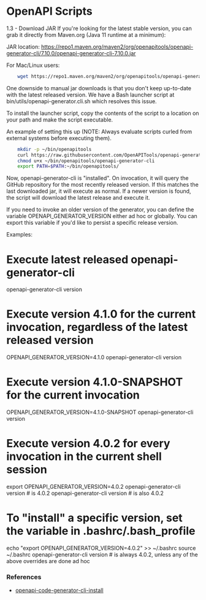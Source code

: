 # OpenAPI Scripts

1.3 - Download JAR
If you're looking for the latest stable version, you can grab it directly from Maven.org (Java 11 runtime at a minimum):

JAR location: https://repo1.maven.org/maven2/org/openapitools/openapi-generator-cli/7.10.0/openapi-generator-cli-7.10.0.jar

For Mac/Linux users:
```bash
    wget https://repo1.maven.org/maven2/org/openapitools/openapi-generator-cli/7.10.0/openapi-generator-cli-7.10.0.jar -O openapi-generator-cli.jar
```
One downside to manual jar downloads is that you don't keep up-to-date with the latest released version. We have a Bash launcher script at bin/utils/openapi-generator.cli.sh which resolves this issue.

To install the launcher script, copy the contents of the script to a location on your path and make the script executable.

An example of setting this up (NOTE: Always evaluate scripts curled from external systems before executing them).

```bash
    mkdir -p ~/bin/openapitools
    curl https://raw.githubusercontent.com/OpenAPITools/openapi-generator/master/bin/utils/openapi-generator-cli.sh > ./openapi-generator-cli.sh
    chmod u+x ~/bin/openapitools/openapi-generator-cli
    export PATH=$PATH:~/bin/openapitools/
```

Now, openapi-generator-cli is "installed". On invocation, it will query the GitHub repository for the most recently released version. If this matches the last downloaded jar, it will execute as normal. If a newer version is found, the script will download the latest release and execute it.

If you need to invoke an older version of the generator, you can define the variable OPENAPI_GENERATOR_VERSION either ad hoc or globally. You can export this variable if you'd like to persist a specific release version.

Examples:

# Execute latest released openapi-generator-cli
openapi-generator-cli version

# Execute version 4.1.0 for the current invocation, regardless of the latest released version
OPENAPI_GENERATOR_VERSION=4.1.0 openapi-generator-cli version

# Execute version 4.1.0-SNAPSHOT for the current invocation
OPENAPI_GENERATOR_VERSION=4.1.0-SNAPSHOT openapi-generator-cli version

# Execute version 4.0.2 for every invocation in the current shell session
export OPENAPI_GENERATOR_VERSION=4.0.2
openapi-generator-cli version # is 4.0.2
openapi-generator-cli version # is also 4.0.2

# To "install" a specific version, set the variable in .bashrc/.bash_profile
echo "export OPENAPI_GENERATOR_VERSION=4.0.2" >> ~/.bashrc
source ~/.bashrc
openapi-generator-cli version # is always 4.0.2, unless any of the above overrides are done ad hoc


### References
- [openapi-code-generator-cli-install](https://github.com/OpenAPITools/openapi-generator?tab=readme-ov-file#1---installation)